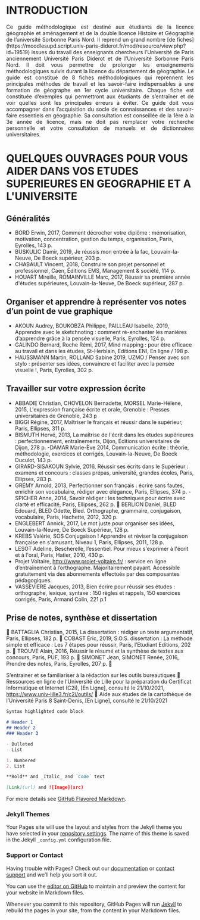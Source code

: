 # INTRODUCTION 

<span style="text-align: justify; display:block;">
Ce guide méthodologique est destiné aux étudiants de la licence géographie et aménagement et de la double licence Histoire et Géographie de l’université Sorbonne Paris Nord. 
Il reprend un grand nombre [de fiches](https://moodlesupd.script.univ-paris-diderot.fr/mod/resource/view.php?id=19519)
issues du travail des enseignants chercheurs l’Université de Paris anciennement Université Paris Diderot et de l’Université Sorbonne Paris Nord.
Il doit vous permettre de prolonger les enseignements méthodologiques suivis durant la licence du département de géographie. 
Le guide est constitué de 8 fiches méthodologiques qui reprennent les principales méthodes de travail et les savoir-faire indispensables à une formation de géographe en 1er cycle universitaire.<space><space> 
Chaque fiche est constituée d’exemples qui permettront aux étudiants de s’entraîner et de voir quelles sont les principales erreurs à éviter. 
Ce guide doit vous accompagner dans l’acquisition du socle de connaissances et des savoir-faire essentiels en géographie.<space><space>
Sa consultation est conseillée de la 1ère à la 3e année de licence, mais ne doit pas remplacer votre recherche personnelle et votre consultation de manuels et de dictionnaires universitaires. </span>

# QUELQUES OUVRAGES POUR VOUS AIDER DANS VOS ETUDES SUPERIEURES EN GEOGRAPHIE ET A L'UNIVERSITE
## Généralités
- BORD Erwin, 2017, Comment décrocher votre diplôme : mémorisation, motivation, concentration, gestion du temps, organisation, Paris, Eyrolles, 143 p.
-	BUSKULIC Damir, 2019, Je réussis mon entrée à la fac, Louvain-la-Neuve, De Boeck supérieur, 203 p.
-	CHABAULT Vincent, 2018, Construire son projet personnel et professionnel, Caen, Éditions EMS, Management & société, 114 p.
-	HOUART Mireille, ROMAINVILLE Marc, 2017, Réussir sa première année d'études supérieures, Louvain-la-Neuve, De Boeck supérieur, 287 p.
  
## Organiser et apprendre à représenter vos notes d’un point de vue graphique
- AKOUN Audrey, BOUKOBZA Philippe, PAILLEAU Isabelle, 2019, Apprendre avec le sketchnoting : comment ré-enchanter les manières d’apprendre grâce à la pensée visuelle, Paris, Eyrolles, 124 p.
- GALINDO Bernard, Roche Rémi, 2017, Mind mapping : pour être efficace au travail et dans les études, St-Herblain, Editions ENI, En ligne / 198 p.
- HAUSSMANN Martin, ROLLAND Sabine 2019, UZMO / Penser avec son stylo : présenter ses idées, convaincre et faciliter avec la pensée visuelle !, Paris, Eyrolles, 302 p.

## Travailler sur votre expression écrite
- ABBADIE Christian, CHOVELON Bernadette, MORSEL Marie-Hélène, 2015, L'expression française écrite et orale, Grenoble : Presses universitaires de Grenoble, 243 p
- BIGGI Régine, 2017, Maîtriser le français et réussir dans le supérieur, Paris, Ellipses, 311 p.
- BISMUTH Hervé, 2013, La maîtrise de l'écrit dans les études supérieures : perfectionnement, entraînements, Dijon, Éditions universitaires de Dijon, 278 p.
-DAMAR Marie-Ève 2014, Communication écrite : théorie, méthodologie, exercices et corrigés, Louvain-la-Neuve, De Boeck Duculot, 143 p.
- GIRARD-SISAKOUN Sylvie, 2016, Réussir ses écrits dans le Supérieur : examens et concours : classes prépas, université, grandes écoles, Paris, Ellipses, 283 p.
- GRÉMY Arnold, 2013, Perfectionner son français : écrire sans fautes, enrichir son vocabulaire, rédiger avec élégance, Paris, Ellipses, 374 p.
-SPICHER Anne, 2014, Savoir rédiger : les techniques pour écrire avec clarté et efficacité, Paris, Ellipses, 262 p.
	BERLION Daniel, BLED Edouard, BLED Odette, Bled. Orthographe, grammaire, conjugaison, vocabulaire, Paris, Hachette, 2012, 320 p.
- ENGLEBERT Annick, 2017, Le mot juste pour organiser ses idées, Louvain-la-Neuve, De Boeck Supérieur, 128 p.
- KREBS Valérie, SOS Conjugaison ! Apprendre et réviser la conjugaison française en s'amusant, Niveau 1, Paris, Ellipses, 2011, 128 p.
- LESOT Adeline, Bescherelle, l’essentiel. Pour mieux s'exprimer à l'écrit et à l'oral, Paris, Hatier, 2010, 430 p.
- Projet Voltaire, http://www.projet-voltaire.fr/ : service en ligne d’entraînement à l’orthographe. Majoritairement payant. Accessible gratuitement via des abonnements effectués par des composantes pédagogiques.
- VASSEVIERE Jacques, 2013, Bien écrire pour réussir ses études : orthographe, lexique, syntaxe : 150 règles et rappels, 150 exercices corrigés, Paris, Armand Colin, 221 p.1
  
## Prise de notes, synthèse et dissertation

	BATTAGLIA Christian, 2015, La dissertation : rédiger un texte argumentatif, Paris, Ellipses, 182 p.
	COBAST Éric, 2019, S.O.S. dissertation : La méthode simple et efficace : Les 7 étapes pour réussir, Paris, l’Etudiant Editions, 202 p.
	TROUVE Alain, 2016, Réussir le résumé et la synthèse de textes aux concours, Paris, PUF, 193 p.
	SIMONET Jean, SIMONET Renée, 2016, Prendre des notes, Paris, Eyrolles, 207 p.
	

S’entrainer et se familiariser à la rédaction sur les outils bureautiques 
	Ressources en ligne de l’Université de Lille pour la préparation du Certificat Informatique et Internet (C2i), [En Ligne], consulté le 21/10/2021, https://www.univ-lille3.fr/c2i/outils/ 
	Aide aux études de la cartothèque de l’Université Paris 8 Saint-Denis, [En Ligne], consulté le 21/10/2021


```markdown
Syntax highlighted code block

# Header 1
## Header 2
### Header 3

- Bulleted
- List

1. Numbered
2. List

**Bold** and _Italic_ and `Code` text

[Link](url) and ![Image](src)
```

For more details see [GitHub Flavored Markdown](https://guides.github.com/features/mastering-markdown/).

### Jekyll Themes

Your Pages site will use the layout and styles from the Jekyll theme you have selected in your [repository settings](https://github.com/jdesbo92/guide-methodologique-licence-de-g-ographie/settings/pages). The name of this theme is saved in the Jekyll `_config.yml` configuration file.

### Support or Contact

Having trouble with Pages? Check out our [documentation](https://docs.github.com/categories/github-pages-basics/) or [contact support](https://support.github.com/contact) and we’ll help you sort it out.

You can use the [editor on GitHub](https://github.com/jdesbo92/guide-methodologique-licence-de-g-ographie/edit/gh-pages/index.md) to maintain and preview the content for your website in Markdown files.

Whenever you commit to this repository, GitHub Pages will run [Jekyll](https://jekyllrb.com/) to rebuild the pages in your site, from the content in your Markdown files.
